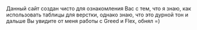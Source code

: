 Данный сайт создан чисто для ознакомления Вас с тем, что я знаю, как использовать таблицы для верстки, однако знаю, что это дурной тон и дальше Вы увидите от меня работы с Greed и Flex, обнял =)
